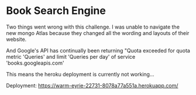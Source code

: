 # Book Search Engine

Two things went wrong with this challenge. I was unable to navigate the new mongo Atlas because they changed all the wording and layouts of their website. 

And Google's API has continually been returning "Quota exceeded for quota metric 'Queries' and limit 'Queries per day' of service 'books.googleapis.com'

This means the heroku deployment is currently not working...

Deployment: https://warm-eyrie-22731-8078a77a551a.herokuapp.com/




